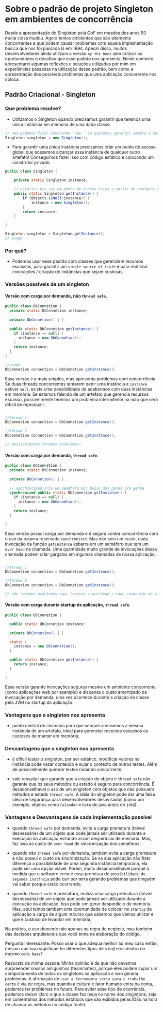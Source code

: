 # Sobre o padrão de projeto Singleton em ambientes de concorrência

Desde a apresentação do Singleton pela GoF em meados dos anos 90 muita coisa mudou. Agora temos ambientes que são altamente concorrentes e que podem causar problemas com aquela implementação básica que nos foi passada lá em 1994. Apesar disso, muitos desenvolvedores ainda utilizam a versão `by the book` sem criticar as oportunidades e desafios que esse padrão nos apresenta. Neste contexto, apresentarei algumas reflexões e soluções utilizadas por mim em experiências passadas na utilização desse padrão, bem como a apresentação dos possíveis problemas que uma aplicação concorrente nos coloca.

## Padrão Criacional - Singleton

### Que problema resolve?

- Utilizamos o Singleton quando precisamos garantir que teremos uma única instância em memória de uma dada classe.

```java
// nao podemos ficar invocando `new ` se queremos garantir sempre a mesma instância!
Singleton singleton = new Singleton();
```

- Para garantir uma única instância precisamos criar um ponto de acesso global que possamos alcançar essa instância de qualquer outro artefato! Conseguimos fazer isso com código estático e colocando um construtor privado.

```java
public class Singleton {

    private static Singleton instance;

    // estatico pra ser um ponto de acesso único a partir de qualquer artefato
    public static Singleton getInstance() {
        if (Objects.isNull(instance)) {
            instance = new Singleton();
        }
        return instance;
    }

}

Singleton singleton = Singleton.getInstance();
// usage

```

### Por quê?

- Podemos usar esse padrão com classes que gerenciem recursos escassos, para garantir um `single source of truth` e para reutilizar invocações / criação de instâncias que sejam custosas.

### Versões possíveis de um singleton

#### Versão com carga por demanda, não `thread safe`.

```java
public class DbConnetion {
  private static DbConnetion instance;
  
  private DbConnetion() { }
  
  public static DbConnetion getInstance() {
    if (instance == null) {
      instance = new DbConnetion();
    }
    return instance;
  }
}

//usage
DbConnetion connection = DbConnetion.getInstance();
```

Essa versão é a mais simples, mas apresenta problemas com concorrência. Se duas threads concorrentes tentarem pedir uma instância e `instance` estiver `null`, existe uma possibilidade de acabarmos com duas instâncias em memória. Se estamos falando de um artefato que gerencia recursos escasso, possivelmente teremos um problema intermitente na mão que será difícil de reproduzir.

```java

//thread 1
DbConnetion connection = DbConnetion.getInstance();

//thread 2
DbConnetion connection = DbConnetion.getInstance();

// possivelmente teremos problemas!
```

#### Versão com carga por demanda, `thread safe`.

```java
public class DbConnetion {
  private static DbConnetion instance;
  
  private DbConnetion() { }
  
  // synchronized cria um semáforo por baixo dos panos pra gente
  synchronized public static DbConnetion getInstance() {
    if (instance == null) {
      instance = new DbConnetion();
    }
    return instance;
  }

}

```

Essa versão possui carga por demanda e é segura contra concorrência com o uso da palavra reservada `synchronized`. Mas não sem um custo, cada invocação da função `getInstance` esbarra em um semáforo que tem um `over head` na chamada. Uma quantidade muito grande de invocações dessa chamada podem criar gargalos em algumas chamadas de nossa aplicação.

```java

//thread 1
DbConnetion connection = DbConnetion.getInstance();

//thread 2
DbConnetion connection = DbConnetion.getInstance();

// não teremos problemas aqui (exceto o overhead a cada invocação de singleton)!
```

#### Versão com carga durante startup da aplicação, `thread safe`.

```java
public class DbConnetion {

  public static DbConnetion instance;
  
  private DbConnetion() { }

  static {
    instance = new DbConnetion();
  }

  public static DbConnetion getInstance() {
    return instance;
  }

}

```

Essa versão garante invocações seguras mesmo em ambiente concorrente (como aplicações web por exemplo) e dispensa o custo amortizado da invocação por demanda, uma vez acontece durante a criação da classe pela JVM no startup da aplicação.

### Vantagens que o singleton nos apresenta

- ponto central de chamada para que sempre acessemos a mesma instância de um artefato, ideal para gerenciar recursos escassos ou custosos de manter em memória;

### Desvantagens que o singleton nos apresenta

- é dificil testar o singleton, por ser estático, modificar valores na instância pode vazar conteúdo e sujar o contexto de outros testes. Além de possivelmente quebrar testes rodando concorrente;

- vale ressaltar que garantir que a criação do objeto é `thread safe` não garante que os seus métodos ou estado é seguro para concorrência. É desaconselhavel o uso de um singleton com objetos que não possuem métodos e estado `thread safe`. A idéia do singleton pode dar uma falsa idéia de segurança para desenvolvedores desavisados (como por exemplo, objetos como `Calendar` e `Date` do java antes do `jdk8`).

### Vantagens e Desvantagens de cada implementação possível

- quando `thread safe` por demanda, evita a carga prematura (talvez desnessária) de um objeto que pode jamais ser utilizado durante a execução da aplicação evitando assim desperdício de memória. Mas, faz isso ao custo de `over head` de sincronização dos semáforos;

- quando não `thread safe` por demanda, também evita a carga prematura e não possuí o custo de sincronização. Se na sua aplicação não fizer diferença a possibilidade de uma segunda instância temporaria, ela pode ser uma opção viável. Porém, muito desaconselhável porquê a medida que o software cresce essa premissa de `possibilidade de segunda instância` pode cair por terra gerando problemas que ninguém vai saber porque estão ocorrendo;

- quando `thread safe` e prematura, realiza uma carga prematura (talvez desnessária) de um objeto que pode jamais ser utilizado durante a execução da aplicação. Isso pode sim gerar desperdício de memória. Mas, aqui temos também uma oportunidade de colocar no `startup` da aplicação a carga de algum recurso que sabemos que vamos utilizar e que é custoso de levantar em memória;

Na prática, o uso depende não apenas na regra de negócio, mas também das decisões arquiteturais que você toma na elaboração do código.

Pergunta interessante: Posso usar o que adequa melhor ao meu caso então, mesmo que isso signifique ter diferentes tipos de `singleton` dentro do mesmo `code base`? 

Resposta de minha pessoa: Minha opinião é de que não devemos surpreender nossos amiguinhos (teammates), porque eles podem supor um comportamento de todos os singletons na aplicação e isso geraria problemas. A afirmação de `usar a ferramenta certa para o trabalho certo` é via de regra, mas quando a cultura e fator humano entra na conta, podemos ter problemas no futuro. Para evitar esse tipo de ocorrência, podemos deixar claro o que a classe faz (seja no nome dos singletons, seja em comentários dos métodos estáticos que são exibidos pelas IDEs na hora de chamar os métodos no código fonte).
